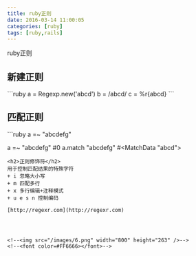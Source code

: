 ```yaml
---
title: ruby正则
date: 2016-03-14 11:00:05
categories: [ruby]
tags: [ruby,rails]
---
```

ruby正则
<!-- more -->

<h2>新建正则</h2>
```ruby
a = Regexp.new('abcd') 
b = /abcd/
c = %r{abcd}
```

<h2>匹配正则</h2>
```ruby
a =~ "abcdefg"

a =~ "abcdefg" #0
a.match "abcdefg" #<MatchData "abcd">
```
<h2>正则修饰符</h2>
用于控制匹配结果的特殊字符
+ i 忽略大小写
+ m 匹配多行
+ x 多行编辑+注释模式
+ u e s n 控制编码

[http://regexr.com](http://regexr.com)




<!--<img src="/images/6.png" width="800" height="263" />-->
<!--<font color=#FF6666></font>-->

